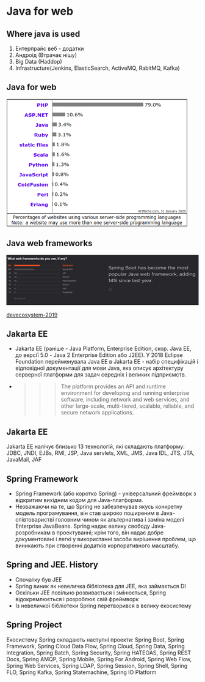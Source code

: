 # Java for web


## Where java is used

1. Ентерпрайс веб - додатки
2. Андроід (Втрачає нішу)
3. Big Data (Haddop)
4. Infrastructure(Jenkins, ElasticSearch, ActiveMQ, RabitMQ, Kafka)


## Java for web

![](../resources/img/0/1.png)


## Java web frameworks

![](../resources/img/0/2.png)

[devecosystem-2019](https://www.jetbrains.com/lp/devecosystem-2019/java/)


## Jakarta EE

- Jakarta EE (раніше - Java Platform, Enterprise Edition, скор. Java EE, до версії 5.0 - Java 2 Enterprise Edition або J2EE). У 2018 Eclipse Foundation перейменувала Java EE в Jakarta EE - набір специфікацій і відповідної документації для мови Java, яка описує архітектуру серверної платформи для задач середніх і великих підприємств.
- >>> The platform provides an API and runtime environment for developing and running enterprise software, including network and web services, and other large-scale, multi-tiered, scalable, reliable, and secure network applications.


## Jakarta EE

Jakarta EE налічує близько 13 технологій, які складають платформу: JDBC, JNDI, EJBs, RMI, JSP, Java servlets, XML, JMS, Java IDL, JTS, JTA, JavaMail, JAF

## Spring Framework

- Spring Framework (або коротко Spring) - універсальний фреймворк з відкритим вихідним кодом для Java-платформи.
- Незважаючи на те, що Spring не забезпечував якусь конкретну модель програмування, він став широко поширеним в Java-співтоваристві головним чином як альтернатива і заміна моделі Enterprise JavaBeans. Spring надає велику свободу Java-розробникам в проектуванні; крім того, він надає добре документовані і легкі у використанні засоби вирішення проблем, що виникають при створенні додатків корпоративного масштабу.


## Spring and JEE. History

- Спочатку був JEE
- Spring виник як невеличка бібліотека для JEE, яка займається DI
- Оскільки JEE повільно розвивається і змінюється, Spring відокремлюється і розроблює свій фреймворк
- Із невеличкої бібліотеки Spring перетворився в велику екосистему


## Spring Project

Екосистему Spring складають наступні проекти: Spring Boot, Spring Framework, Spring Cloud Data Flow, Spring Cloud, Spring Data, Spring Integration, Spring Batch, Spring Security, Spring HATEOAS, Spring REST Docs, Spring AMQP, Spring Mobile, Spring For Android, Spring Web Flow, Spring Web Services, Spring LDAP, Spring Session, Spring Shell, Spring FLO, Spring Kafka, Spring Statemachine, Spring IO Platform